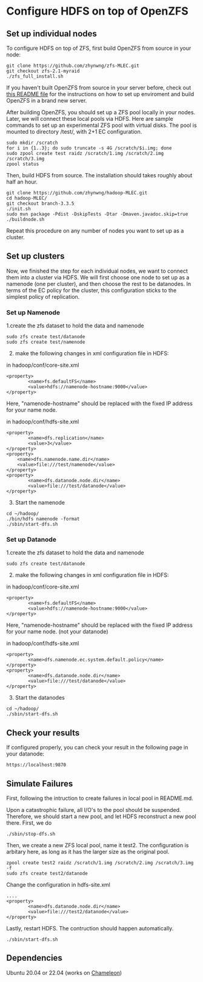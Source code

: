 # Configure HDFS on top of OpenZFS

## Set up individual nodes 
To configure HDFS on top of ZFS, first build OpenZFS from source in your node:
```
git clone https://github.com/zhynwng/zfs-MLEC.git
git checkout zfs-2.1-myraid
./zfs_full_install.sh
```
If you haven't built OpenZFS from source in your server before, check out [this README file](https://github.com/zhynwng/zfs-MLEC/blob/zfs-2.1-myraid/README.md) for the instructions on how to set up enviroment and build OpenZFS in a brand new server.

After building OpenZFS, you should set up a ZFS pool locally in your nodes. Later, we will connect these local pools via HDFS. Here are sample commands to set up an experimental ZFS pool with virtual disks. The pool is mounted to directory /test/, with 2+1 EC configuration.
```
sudo mkdir /scratch
for i in {1..3}; do sudo truncate -s 4G /scratch/$i.img; done
sudo zpool create test raidz /scratch/1.img /scratch/2.img /scratch/3.img 
zpool status
```

Then, build HDFS from source. The installation should takes roughly about half an hour. 
```
git clone https://github.com/zhynwng/hadoop-MLEC.git
cd hadoop-MLEC/
git checkout branch-3.3.5
./init.sh
sudo mvn package -Pdist -DskipTests -Dtar -Dmaven.javadoc.skip=true
./buildnode.sh
```

Repeat this procedure on any number of nodes you want to set up as a cluster.


## Set up clusters
Now, we finished the step for each individual nodes, we want to connect them into a cluster via HDFS. We will first choose one node to set up as a namenode (one per cluster), and then choose the rest to be datanodes. In terms of the EC policy for the cluster, this configuration sticks to the simplest policy of replication. 

### Set up Namenode

1.create the zfs dataset to hold the data and namenode
```
sudo zfs create test/datanode
sudo zfs create test/namenode
```

2. make the following changes in xml configuration file in HDFS:

in hadoop/conf/core-site.xml
```
<property>
        <name>fs.defaultFS</name>
        <value>hdfs://namenode-hostname:9000</value>
</property>
```
Here, "namenode-hostname" should be replaced with the fixed IP address for your name node.

in hadoop/conf/hdfs-site.xml 
```
<property>
        <name>dfs.replication</name>
        <value>3</value>
</property>
<property>
    <name>dfs.namenode.name.dir</name>
    <value>file:///test/namenode</value>
</property>
<property>
        <name>dfs.datanode.node.dir</name>
        <value>file:///test/datanode</value>
</property>
```

3. Start the namenode

```
cd ~/hadoop/
./bin/hdfs namenode -format
./sbin/start-dfs.sh
```

### Set up Datanode

1.create the zfs dataset to hold the data and namenode
```
sudo zfs create test/datanode
```

2. make the following changes in xml configuration file in HDFS:

in hadoop/conf/core-site.xml
```
<property>
        <name>fs.defaultFS</name>
        <value>hdfs://namenode-hostname:9000</value>
</property>
```
Here, "namenode-hostname" should be replaced with the fixed IP address for your name node. (not your datanode)

in hadoop/conf/hdfs-site.xml 
```
<property>
        <name>dfs.namenode.ec.system.default.policy</name>
</property>
<property>
        <name>dfs.datanode.node.dir</name>
        <value>file:///test/datanode</value>
</property>
```

3. Start the datanodes

```
cd ~/hadoop/
./sbin/start-dfs.sh
```

## Check your results

If configured properly, you can check your result in the following page in your datanode:
```
https://localhost:9870
```

## Simulate Failures

First, following the intruction to create failures in local pool in README.md. 

Upon a catastrophic failure, all I/O's to the pool should be suspended. Therefore, 
we should start a new pool, and let HDFS reconstruct a new pool there. First, we do

```
./sbin/stop-dfs.sh
```

Then, we create a new ZFS local pool, name it test2. The configuration is 
arbitary here, as long as it has the larger size as the original pool. 
```
zpool create test2 raidz /scratch/1.img /scratch/2.img /scratch/3.img -f 
sudo zfs create test2/datanode
```

Change the configuration in hdfs-site.xml 
```
....
<property>
        <name>dfs.datanode.node.dir</name>
        <value>file:///test2/datanode</value>
</property>
```

Lastly, restart HDFS. The contruction should happen automatically. 
```
./sbin/start-dfs.sh
```


## Dependencies
Ubuntu 20.04 or 22.04 (works on [Chameleon](https://www.chameleoncloud.org/about/chameleon/))
